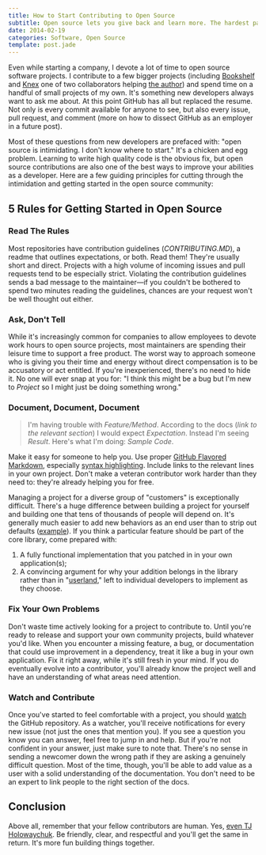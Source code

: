 ```yaml
---
title: How to Start Contributing to Open Source
subtitle: Open source lets you give back and learn more. The hardest part is getting started.
date: 2014-02-19
categories: Software, Open Source
template: post.jade
---
```


Even while starting a company, I devote a lot of time to open source software projects. I contribute to a few bigger projects (including [Bookshelf](http://bookshelfjs.org) and [Knex](http://knexjs.org) one of two collaborators helping [the author](https://github.com/tgriesser)) and spend time on a handful of small projects of my own. It's something new developers always want to ask me about. At this point GitHub has all but replaced the resume. Not only is every commit available for anyone to see, but also every issue, pull request, and comment (more on how to dissect GitHub as an employer in a future post). 

Most of these questions from new developers are prefaced with: "open source is intimidating. I don't know where to start." It's a chicken and egg problem. Learning to write high quality code is the obvious fix, but open source contributions are also one of the best ways to improve your abilities as a developer. Here are a few guiding principles for cutting through the intimidation and getting started in the open source community:

## 5 Rules for Getting Started in Open Source

### Read The Rules

Most repositories have contribution guidelines (*CONTRIBUTING.MD*), a readme that outlines expectations, or both. Read them! They're usually short and direct. Projects with a high volume of incoming issues and pull requests tend to be especially strict. Violating the contribution guidelines sends a bad message to the maintainer—if you couldn't be bothered to spend two minutes reading the guidelines, chances are your request won't be well thought out either. 

### Ask, Don't Tell

While it's increasingly common for companies to allow employees to devote work hours to open source projects, most maintainers are spending their leisure time to support a free product. The worst way to approach someone who is giving you their time and energy without direct compensation is to be accusatory or act entitled. If you're inexperienced, there's no need to hide it. No one will ever snap at you for: "I think this might be a bug but I'm new to *Project* so I might just be doing something wrong."

### Document, Document, Document

> I'm having trouble with *Feature/Method*. According to the docs (*link to the relevant section*) I would expect *Expectation*. Instead I'm seeing *Result*. Here's what I'm doing: *Sample Code*. 

Make it easy for someone to help you. Use proper [GitHub Flavored Markdown](https://help.github.com/articles/github-flavored-markdown#syntax-highlighting), especially [syntax highlighting](https://help.github.com/articles/github-flavored-markdown#syntax-highlighting). Include links to the relevant lines in your own project. Don't make a veteran contributor work harder than they need to: they're already helping you for free. 

Managing a project for a diverse group of "customers" is exceptionally difficult. There's a huge difference between building a project for yourself and building one that tens of thousands of people will depend on. It's generally much easier to add new behaviors as an end user than to strip out defaults ([example](https://github.com/tgriesser/bookshelf/issues/241#issuecomment-35385630)). If you think a particular feature should be part of the core library, come prepared with:

1) A fully functional implementation that you patched in in your own application(s);
2) A convincing argument for why your addition belongs in the library rather than in "[userland](https://github.com/joyent/node/wiki/node-core-vs-userland)," left to individual developers to implement as they choose. 

### Fix Your Own Problems

Don't waste time actively looking for a project to contribute to. Until you're ready to release and support your own community projects, build whatever you'd like. When you encounter a missing feature, a bug, or documentation that could use improvement in a dependency, treat it like a bug in your own application. Fix it right away, while it's still fresh in your mind. If you do eventually evolve into a contributor, you'll already know the project well and have an understanding of what areas need attention. 

### Watch and Contribute

Once you've started to feel comfortable with a project, you should [watch](https://help.github.com/articles/watching-repositories) the GitHub repository. As a watcher, you'll receive notifications for every new issue (not just the ones that mention you). If you see a question you know you can answer, feel free to jump in and help. But if you're not confident in your answer, just make sure to note that. There's no sense in sending a newcomer down the wrong path if they are asking a genuinely difficult question. Most of the time, though, you'll be able to add value as a user with a solid understanding of the documentation. You don't need to be an expert to link people to the right section of the docs. 

## Conclusion

Above all, remember that your fellow contributors are human. Yes, [even TJ Holowaychuk](http://www.quora.com/TJ-Holowaychuk-1/How-is-TJ-Holowaychuk-so-insanely-productive). Be friendly, clear, and respectful and you'll get the same in return. It's more fun building things together. 

